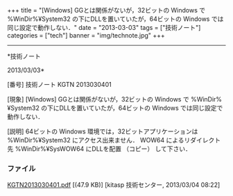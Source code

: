 ﻿+++
title = "[Windows] GGとは関係がないが，32ビットの Windows で %WinDir%¥System32 の下にDLLを置いていたが，64ビットの Windows では同じ設定で動作しない．"
date = "2013-03-03"
tags = ["技術ノート"]
categories = ["tech"]
banner = "img/technote.jpg"
+++

-----------------------------------------------------------------------------------------------------------------------------

*技術ノート

2013/03/03*


[番号]
技術ノート KGTN 2013030401

[現象]
[Windows] GGとは関係がないが，32ビットの Windows で %WinDir%¥System32
の下にDLLを置いていたが，64ビットの Windows では同じ設定で動作しない．

[説明]
64ビットの Windows 環境では，32ビットアプリケーションは
%WinDir%¥System32 にアクセス出来ません． WOW64 によるリダイレクト先
%WinDir%¥SysWOW64 にDLLを配置 （コピー） して下さい．


### ファイル

 
 


[KGTN2013030401.pdf](http://techreport.kitasp.net/attachments/download/1245/KGTN2013030401.pdf)
 [(47.9 KB)] [kitasp 技術センター, 2013/03/04
08:22]


 


 

